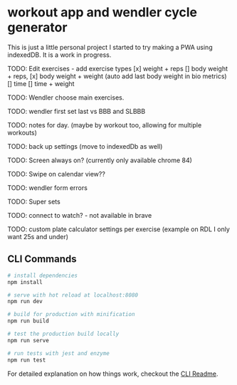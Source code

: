 # workout app and wendler cycle generator

This is just a little personal project I started to try making a PWA using indexedDB. It is a work in progress.

<!-- prettier-ignore -->
TODO: Edit exercises
    - add exercise types
        [x] weight + reps
        [] body weight + reps,
        [x] body weight + weight (auto add last body weight in bio metrics)
        [] time
        [] time + weight

TODO: Wendler choose main exercises.

TODO: wendler first set last vs BBB and SLBBB

TODO: notes for day. (maybe by workout too, allowing for multiple workouts)

TODO: back up settings (move to indexedDb as well)

TODO: Screen always on? (currently only available chrome 84)

TODO: Swipe on calendar view??

TODO: wendler form errors

TODO: Super sets

TODO: connect to watch? - not available in brave

TODO: custom plate calculator settings per exercise (example on RDL I only want 25s and under)

## CLI Commands

```bash
# install dependencies
npm install

# serve with hot reload at localhost:8080
npm run dev

# build for production with minification
npm run build

# test the production build locally
npm run serve

# run tests with jest and enzyme
npm run test
```

For detailed explanation on how things work, checkout the [CLI Readme](https://github.com/developit/preact-cli/blob/master/README.md).
